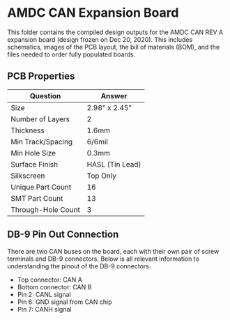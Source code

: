 # AMDC CAN Expansion Board

This folder contains the compiled design outputs for the AMDC CAN REV A expansion board (design frozen on Dec 20, 2020). This includes schematics, images of the PCB layout, the bill of materials (BOM), and the files needed to order fully populated boards. 

## PCB Properties
| Question          | Answer        |
|-------------------|---------------|
| Size              | 2.98" x 2.45"   |
| Number of Layers  | 2               |
| Thickness         | 1.6mm            |
| Min Track/Spacing | 6/6mil          |
| Min Hole Size     | 0.3mm           |
| Surface Finish    | HASL (Tin Lead) |
| Silkscreen        | Top Only      |
| Unique Part Count | 16            |
| SMT Part Count    | 13            |
| Through-Hole Count | 3            |

## DB-9 Pin Out Connection

There are two CAN buses on the board, each with their own pair of screw terminals and DB-9 connectors. Below is all relevant information to understanding the pinout of the DB-9 connectors. 

- Top connector: CAN A
- Bottom connector: CAN B
- Pin 2: CANL signal
- Pin 6: GND signal from CAN chip
- Pin 7: CANH signal

